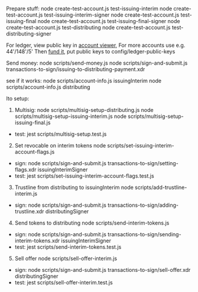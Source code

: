 Prepare stuff:
node create-test-account.js test-issuing-interim
node create-test-account.js test-issuing-interim-signer
node create-test-account.js test-issuing-final
node create-test-account.js test-issuing-final-signer
node create-test-account.js test-distributing
node create-test-account.js test-distributing-signer

For ledger, view public key in [account viewer](https://www.stellar.org/account-viewer/#!/dashboard), For more accounts use e.g. 44'/148'/5' Then [fund it](https://www.stellar.org/laboratory/#account-creator), put public keys to config/ledger-public-keys

Send money:
node scripts/send-money.js
node scripts/sign-and-submit.js transactions-to-sign/issuing-to-distributing-payment.xdr 

see if it works:
node scripts/account-info.js issuingInterim
node scripts/account-info.js distributing

Ito setup:
1. Multisig:
node scripts/multisig-setup-distributing.js
node scripts/multisig-setup-issuing-interim.js
node scripts/multisig-setup-issuing-final.js
- test: 
jest scripts/multisig-setup.test.js 
2. Set revocable on interim tokens
node scripts/set-issuing-interim-account-flags.js
- sign: 
node scripts/sign-and-submit.js transactions-to-sign/setting-flags.xdr issuingInterimSigner
- test: 
jest scripts/set-issuing-interim-account-flags.test.js
3. Trustline from distributing to issuingInterim
node scripts/add-trustline-interim.js
- sign:
node scripts/sign-and-submit.js transactions-to-sign/adding-trustline.xdr distributingSigner
4. Send tokens to distributing
node scripts/send-interim-tokens.js 
- sign:
node scripts/sign-and-submit.js transactions-to-sign/sending-interim-tokens.xdr issuingInterimSigner
- test:
jest scripts/send-interim-tokens.test.js
5. Sell offer
node scripts/sell-offer-interim.js 
- sign:
node scripts/sign-and-submit.js transactions-to-sign/sell-offer.xdr distributingSigner
- test:
jest scripts/sell-offer-interim.test.js 